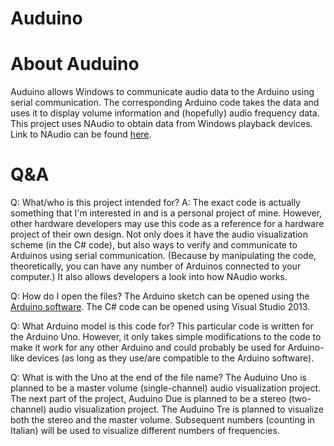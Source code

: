 Auduino
=======

# About Auduino

Auduino allows Windows to communicate audio data to the Arduino using serial communication.
The corresponding Arduino code takes the data and uses it to display volume information and (hopefully) audio frequency data.
This project uses NAudio to obtain data from Windows playback devices. Link to NAudio can be found [here](http://naudio.codeplex.com/).

# Q&A

Q: What/who is this project intended for?
A: The exact code is actually something that I'm interested in and is a personal project of mine.
However, other hardware developers may use this code as a reference for a hardware project of their own design.
Not only does it have the audio visualization scheme (in the C# code), but also ways to verify and communicate to Arduinos using serial communication.
(Because by manipulating the code, theoretically, you can have any number of Arduinos connected to your computer.)
It also allows developers a look into how NAudio works.

Q: How do I open the files?
The Arduino sketch can be opened using the [Arduino software](http://arduino.cc/en/Main/Software).
The C# code can be opened using Visual Studio 2013.

Q: What Arduino model is this code for?
This particular code is written for the Arduino Uno.
However, it only takes simple modifications to the code to make it work for any other Arduino and could probably be used for Arduino-like devices
(as long as they use/are compatible to the Arduino software).

Q: What is with the Uno at the end of the file name?
The Auduino Uno is planned to be a master volume (single-channel) audio visualization project.
The next part of the project, Auduino Due is planned to be a stereo (two-channel) audio visualization project.
The Auduino Tre is planned to visualize both the stereo and the master volume.
Subsequent numbers (counting in Italian) will be used to visualize different numbers of frequencies.
